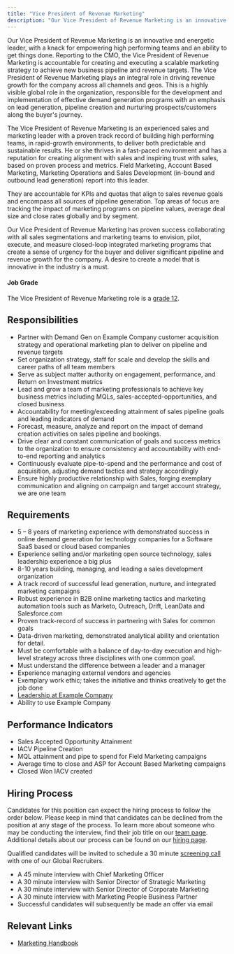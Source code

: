 ```yaml
---
title: "Vice President of Revenue Marketing"
description: "Our Vice President of Revenue Marketing is an innovative and energetic leader, with a knack for empowering high performing teams and an ability to get things done."
---
```


Our Vice President of Revenue Marketing is an innovative and energetic leader, with a knack for empowering high performing teams and an ability to get things done. Reporting to the CMO, the Vice President of Revenue Marketing is accountable for creating and executing a scalable marketing strategy to achieve new business pipeline and revenue targets. The Vice President of Revenue Marketing plays an integral role in driving revenue growth for the company across all channels and geos. This is a highly visible global role in the organization, responsible for the development and implementation of effective demand generation programs with an emphasis on lead generation, pipeline creation and nurturing prospects/customers along the buyer's journey.

The Vice President of Revenue Marketing is an experienced sales and marketing leader with a proven track record of building high performing teams, in rapid-growth environments, to deliver both predictable and sustainable results.  He or she thrives in a fast-paced environment and has a reputation for creating alignment with sales and inspiring trust with sales, based on proven process and metrics. Field Marketing, Account Based Marketing, Marketing Operations and Sales Development (in-bound and outbound lead generation) report into this leader.

They are accountable for KPIs and quotas that align to sales revenue goals and encompass all sources of pipeline generation. Top areas of focus are tracking the impact of marketing programs on pipeline values, average deal size and close rates globally and by segment.

Our Vice President of Revenue Marketing has proven success collaborating with all sales segmentations and marketing teams to envision, pilot, execute, and measure closed-loop integrated marketing programs that create a sense of urgency for the buyer and deliver significant pipeline and revenue growth for the company.  A desire to create a model that is innovative in the industry is a must.

#### Job Grade

The Vice President of Revenue Marketing role is a [grade 12](/handbook/total-rewards/compensation/compensation-calculator/#example_company-job-grades).

## Responsibilities

- Partner with Demand Gen on Example Company customer acquisition strategy and operational marketing plan to deliver on pipeline and revenue targets
- Set organization strategy, staff for scale and develop the skills and career paths of all team members
- Serve as subject matter authority on engagement, performance, and Return on Investment metrics
- Lead and grow a team of marketing professionals to achieve key business metrics including MQLs, sales-accepted-opportunities, and closed business
- Accountability for meeting/exceeding attainment of sales pipeline goals and leading indicators of demand
- Forecast, measure, analyze and report on the impact of demand creation activities on sales pipeline and bookings.
- Drive clear and constant communication of goals and success metrics to the organization to ensure consistency and accountability with end-to-end reporting and analytics
- Continuously evaluate pipe-to-spend and the performance and cost of acquisition, adjusting demand tactics and strategy accordingly
- Ensure highly productive relationship with Sales, forging exemplary communication and aligning on campaign and target account strategy, we are one team

## Requirements

- 5 – 8 years of marketing experience with demonstrated success in online demand generation for technology companies for a Software SaaS based or cloud based companies
- Experience selling and/or marketing open source technology, sales leadership experience a big plus
- 8-10 years building, managing, and leading a sales development organization
- A track record of successful lead generation, nurture, and integrated marketing campaigns
- Robust experience in B2B online marketing tactics and marketing automation tools such as Marketo, Outreach, Drift, LeanData and Salesforce.com
- Proven track-record of success in partnering with Sales for common goals
- Data-driven marketing, demonstrated analytical ability and orientation for detail.
- Must be comfortable with a balance of day-to-day execution and high-level strategy across three disciplines with one common goal.
- Must understand the difference between a leader and a manager
- Experience managing external vendors and agencies
- Exemplary work ethic; takes the initiative and thinks creatively to get the job done
- [Leadership at Example Company](/handbook/company/structure/#director-group)
- Ability to use Example Company

## Performance Indicators

- Sales Accepted Opportunity Attainment
- IACV Pipeline Creation
- MQL attainment and pipe to spend for Field Marketing campaigns
- Average time to close and ASP for Account Based Marketing campaigns
- Closed Won IACV created

## Hiring Process

Candidates for this position can expect the hiring process to follow the order below. Please keep in mind that candidates can be declined from the position at any stage of the process. To learn more about someone who may be conducting the interview, find their job title on our [team page](/handbook/company/team/).
Additional details about our process can be found on our [hiring page](/handbook/hiring/).

Qualified candidates will be invited to schedule a 30 minute [screening call](/handbook/hiring/interviewing/#conducting-a-screening-call) with one of our Global Recruiters.

- A 45 minute interview with Chief Marketing Officer
- A 30 minute interview with Senior Director of Strategic Marketing
- A 30 minute interview with Senior Director of Corporate Marketing
- A 30 minute interview with Marketing People Business Partner
- Successful candidates will subsequently be made an offer via email

## Relevant Links

- [Marketing Handbook](/handbook/marketing/)
